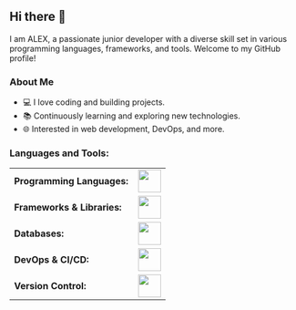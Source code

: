 ## Hi there 👋

I am ALEX, a passionate junior developer with a diverse skill set in various programming languages, frameworks, and tools. Welcome to my GitHub profile!

### About Me
- 💻 I love coding and building projects.
- 📚 Continuously learning and exploring new technologies.
- 🌐 Interested in web development, DevOps, and more.

<h3 align="left">Languages and Tools:</h3>
<table>
    <tr>
        <td style="font-weight: bold; padding-right: 10px; vertical-align: center; border: none;">Programming Languages:</td>
        <td><img height="40" src="https://skillicons.dev/icons?i=python,ts,php,dart"/></td>
    </tr>
    <tr>
        <td style="font-weight: bold; padding-right: 10px; vertical-align: center; border: none;">Frameworks & Libraries:</td>
        <td><img height="40" src="https://skillicons.dev/icons?i=angular,django,nodejs,flutter,laravel,flask,express"/></td>
    </tr>
    <tr>
        <td style="font-weight: bold; padding-right: 10px; vertical-align: center; border: none;">Databases:</td>
        <td><img height="40" src="https://skillicons.dev/icons?i=postgresql,mysql,mongodb,firebase,microsoftsqlserver,sqlite"/></td>
    </tr>
    <tr>
        <td style="font-weight: bold; padding-right: 10px; vertical-align: center; border: none;">DevOps & CI/CD:</td>
        <td><img height="40" src="https://skillicons.dev/icons?i=docker,kubernetes,githubactions,gitlab"/></td>
    </tr>
    <tr>
        <td style="font-weight: bold; padding-right: 10px; vertical-align: center; border: none;">Version Control:</td>
        <td><img height="40" src="https://skillicons.dev/icons?i=git,github,gitlab,azure"/></td>
    </tr>
</table>
